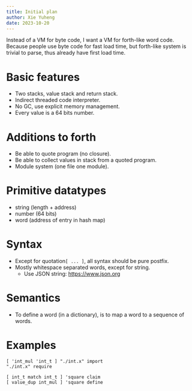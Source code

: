 ```yaml
---
title: Initial plan
author: Xie Yuheng
date: 2023-10-20
---
```


Instead of a VM for byte code,
I want a VM for forth-like word code.
Because people use byte code for fast load time,
but forth-like system is trivial to parse,
thus already have first load time.

# Basic features

- Two stacks, value stack and return stack.
- Indirect threaded code interpreter.
- No GC, use explicit memory management.
- Every value is a 64 bits number.

# Additions to forth

- Be able to quote program (no closure).
- Be able to collect values in stack from a quoted program.
- Module system (one file one module).

# Primitive datatypes

- string (length + address)
- number (64 bits)
- word (address of entry in hash map)

# Syntax

- Except for quotation`[ ... ]`, all syntax should be pure postfix.
- Mostly whitespace separated words, except for string.
  - Use JSON string: https://www.json.org

# Semantics

- To define a word (in a dictionary),
  is to map a word to a sequence of words.

# Examples

```
[ 'int_mul 'int_t ] "./int.x" import
"./int.x" require

[ int_t match int_t ] 'square claim
[ value_dup int_mul ] 'square define
```
